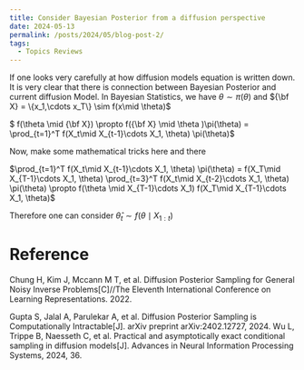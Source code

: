 ```yaml
---
title: Consider Bayesian Posterior from a diffusion perspective
date: 2024-05-13
permalink: /posts/2024/05/blog-post-2/
tags:
  - Topics Reviews
---
```

If one looks very carefully at how diffusion models equation is written down. It is very clear that there is connection between Bayesian Posterior and current diffusion Model. In Bayesian Statistics, we have $\theta \sim \pi(\theta)$ and ${\bf X} = \{x_1,\cdots x_T\} \sim f(x\mid \theta)$

$ f(\theta \mid {\bf X})  \propto f({\bf X} \mid \theta )\pi(\theta) =  \prod_{t=1}^T f(X_t\mid X_{t-1}\cdots X_1, \theta) \pi(\theta)$ 

Now, make some mathematical tricks here and there

$\prod_{t=1}^T f(X_t\mid X_{t-1}\cdots X_1, \theta) \pi(\theta) = f(X_T\mid X_{T-1}\cdots X_1, \theta) \prod_{t=3}^T f(X_t\mid X_{t-2}\cdots X_1, \theta) \pi(\theta) \propto f(\theta \mid X_{T-1}\cdots X_1) f(X_T\mid X_{T-1}\cdots X_1, \theta)$ 

Therefore one can consider $\hat{\theta}_t \sim f(\theta \mid X_{1:t})$

Reference
=======================================
Chung H, Kim J, Mccann M T, et al. Diffusion Posterior Sampling for General Noisy Inverse Problems[C]//The Eleventh International Conference on Learning Representations. 2022.

Gupta S, Jalal A, Parulekar A, et al. Diffusion Posterior Sampling is Computationally Intractable[J]. arXiv preprint arXiv:2402.12727, 2024.
Wu L, Trippe B, Naesseth C, et al. Practical and asymptotically exact conditional sampling in diffusion models[J]. Advances in Neural Information Processing Systems, 2024, 36.